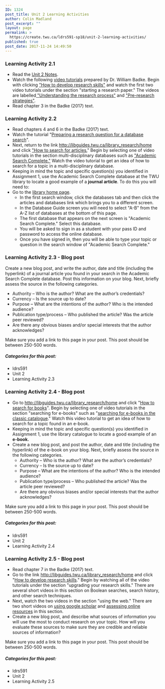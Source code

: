 ```yaml
---
ID: 1324
post_title: Unit 2 Learning Activities
author: Colin Madland
post_excerpt: ""
layout: page
permalink: >
  https://create.twu.ca/ldrs591-sp18/unit-2-learning-activities/
published: true
post_date: 2017-11-24 14:49:50
---
```

<h3>Learning Activity 2.1</h3>
<ul>
 	<li>Read the <a href="https://create.twu.ca/ldrs591-sp18/unit-2-notes">Unit 2 Notes</a>.</li>
 	<li>Watch the following <a href="http://libguides.twu.ca/library_research/home">video tutorials</a> prepared by Dr. William Badke. Begin with clicking <a href="http://libguides.twu.ca/c.php?g=284762&amp;p=3191885">"How to develop research skills"</a> and watch the first two video tutorials under the section "starting a research paper." The videos are labelled<a href="https://vimeo.com/160913559/eeb081c04e"> "Understanding the research process"</a> and <a href="https://vimeo.com/160925544/a3ea2bace3">"Pre-research strategies"</a>.</li>
 	<li>Read chapter 3 in the Badke (2017) text.</li>
</ul>
<h3>Learning Activity 2.2</h3>
<ul>
 	<li>Read chapters 4 and 6 in the Badke (2017) text.</li>
 	<li>Watch the tutorial "<a href="https://vimeo.com/161998287/7661f12293">Preparing a research question for a database search</a>".</li>
 	<li>Next, return to the link <a href="http://libguides.twu.ca/library_research/home">http://libguides.twu.ca/library_research/home</a> and click <a href="http://libguides.twu.ca/library_research/articles">"How to search for articles.</a>" Begin by selecting one of video tutorials in the section multi-disciplinary databases such as <a href="https://vimeo.com/160918763/913f61489b">"Academic Search Complete."</a> Watch the video tutorial to get an idea of how to search for a topic in a multi-disciplinary database.</li>
 	<li>Keeping in mind the topic and specific question(s) you identified in Assignment 1, use the Academic Search Complete database at the TWU library to locate a good example of a <strong>journal article</strong>. To do this you will need to:</li>
 	<li>Go to the <a href="https://www.twu.ca/library">library home page</a>.
<ul>
 	<li>In the first search window, click the databases tab and then click the articles and databases link which brings you to a different screen.</li>
 	<li>In the Database Guide screen you will need to select "A-B" from the A-Z list of databases at the bottom of this page.</li>
 	<li>The first database that appears on the next screen is "Academic Search Complete." Select this database.</li>
 	<li>You will be asked to sign in as a student with your pass ID and password to access the online database.</li>
 	<li>Once you have signed in, then you will be able to type your topic or question in the search window of "Academic Search Complete."</li>
</ul>
</li>
</ul>
<h3>Learning Activity 2.3 - Blog post</h3>
Create a new blog post, and write the author, date and title (including the hyperlink) of a journal article you found in your search in the Academic Search Complete database. Post this information on your blog. Next, briefly assess the source in the following categories.
<ul>
 	<li>Authority – Who is the author? What are the author’s credentials?</li>
 	<li>Currency – Is the source up to date?</li>
 	<li>Purpose – What are the intentions of the author? Who is the intended audience?</li>
 	<li>Publication type/process – Who published the article? Was the article peer reviewed?</li>
 	<li>Are there any obvious biases and/or special interests that the author acknowledges?</li>
</ul>
Make sure you add a link to this page in your post. This post should be between 250-500 words.
<h5>Categories for this post:</h5>
<ul>
 	<li>ldrs591</li>
 	<li>Unit 2</li>
 	<li>Learning Activity 2.3</li>
</ul>
<h3>Learning Activity 2.4 - Blog post</h3>
<ul>
 	<li>Go to <a href="http://libguides.twu.ca/library_research/home">http://libguides.twu.ca/library_research/home</a> and click "<a href="http://libguides.twu.ca/library_research/books">How to search for books</a>". Begin by selecting one of video tutorials in the section "searching for e-books" such as "<a href="https://vimeo.com/164163119/b24ecb42e6">searching for e-books in the classic catalogue</a>." Watch this video tutorial to get an idea of how to search for a topic found in an e-book.</li>
 	<li>Keeping in mind the topic and specific question(s) you identified in Assignment 1, use the library catalogue to locate a good example of an <strong>e-book.</strong></li>
 	<li>Create a new blog post, and post the author, date and title (including the hyperlink) of the e-book on your blog. Next, briefly assess the source in the following categories.
<ul>
 	<li>Authority – Who is the author? What are the author’s credentials?</li>
 	<li>Currency – Is the source up to date?</li>
 	<li>Purpose – What are the intentions of the author? Who is the intended audience?</li>
 	<li>Publication type/process – Who published the article? Was the article peer reviewed?</li>
 	<li>Are there any obvious biases and/or special interests that the author acknowledges?</li>
</ul>
</li>
</ul>
Make sure you add a link to this page in your post. This post should be between 250-500 words.
<h5>Categories for this post:</h5>
<ul>
 	<li>ldrs591</li>
 	<li>Unit 2</li>
 	<li>Learning Activity 2.4</li>
</ul>
<h3>Learning Activity 2.5 - Blog post</h3>
<ul>
 	<li>Read chapter 7 in the Badke (2017) text.</li>
 	<li>Go to the link <a href="http://libguides.twu.ca/library_research/home">http://libguides.twu.ca/library_research/home</a> and click "<a href="http://libguides.twu.ca/library_research/skills">How to develop research skills</a>." Begin by watching all of the video tutorials under the section "upgrading your research skills." There are several short videos in this section on Boolean searches, search history, and other search techniques.</li>
 	<li>Next, watch the two videos in the section "using the web." There are two short videos on <a href="https://vimeo.com/160915822/0661b2b1c2">using google scholar</a> and <a href="https://vimeo.com/162602381/1b0d684fb6">assessing online resources</a> in this section.</li>
 	<li>Create a new blog post, and describe what sources of information you will use the most to conduct research on your topic. How will you evaluate these sources to make sure they are credible and reliable sources of information?</li>
</ul>
Make sure you add a link to this page in your post. This post should be between 250-500 words.
<h5>Categories for this post:</h5>
<ul>
 	<li>ldrs591</li>
 	<li>Unit 2</li>
 	<li>Learning Activity 2.5</li>
</ul>